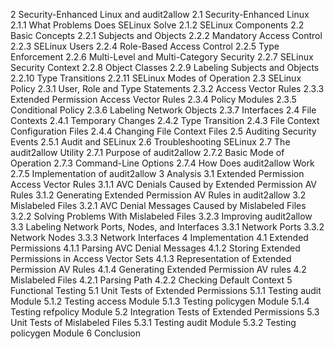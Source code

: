 2 Security-Enhanced Linux and audit2allow
2.1 Security-Enhanced Linux
2.1.1 What Problems Does SELinux Solve
2.1.2 SELinux Components
2.2 Basic Concepts
2.2.1 Subjects and Objects
2.2.2 Mandatory Access Control
2.2.3 SELinux Users
2.2.4 Role-Based Access Control
2.2.5 Type Enforcement
2.2.6 Multi-Level and Multi-Category Security
2.2.7 SELinux Security Context
2.2.8 Object Classes
2.2.9 Labeling Subjects and Objects
2.2.10 Type Transitions
2.2.11 SELinux Modes of Operation
2.3 SELinux Policy
2.3.1 User, Role and Type Statements
2.3.2 Access Vector Rules
2.3.3 Extended Permission Access Vector Rules
2.3.4 Policy Modules
2.3.5 Conditional Policy
2.3.6 Labeling Network Objects
2.3.7 Interfaces
2.4 File Contexts
2.4.1 Temporary Changes
2.4.2 Type Transition
2.4.3 File Context Configuration Files
2.4.4 Changing File Context Files
2.5 Auditing Security Events
2.5.1 Audit and SELinux
2.6 Troubleshooting SELinux
2.7 The audit2allow Utility
2.7.1 Purpose of audit2allow
2.7.2 Basic Mode of Operation
2.7.3 Command-Line Options
2.7.4 How Does audit2allow Work
2.7.5 Implementation of audit2allow
3 Analysis
3.1 Extended Permission Access Vector Rules
3.1.1 AVC Denials Caused by Extended Permission AV Rules
3.1.2 Generating Extended Permission AV Rules in audit2allow
3.2 Mislabeled Files
3.2.1 AVC Denial Messages Caused by Mislabeled Files
3.2.2 Solving Problems With Mislabeled Files
3.2.3 Improving audit2allow
3.3 Labeling Network Ports, Nodes, and Interfaces
3.3.1 Network Ports
3.3.2 Network Nodes
3.3.3 Network Interfaces
4 Implementation
4.1 Extended Permissions
4.1.1 Parsing AVC Denial Messages
4.1.2 Storing Extended Permissions in Access Vector Sets
4.1.3 Representation of Extended Permission AV Rules
4.1.4 Generating Extended Permission AV rules
4.2 Mislabeled Files
4.2.1 Parsing Path
4.2.2 Checking Default Context
5 Functional Testing
5.1 Unit Tests of Extended Permissions
5.1.1 Testing audit Module
5.1.2 Testing access Module
5.1.3 Testing policygen Module
5.1.4 Testing refpolicy Module
5.2 Integration Tests of Extended Permissions
5.3 Unit Tests of Mislabeled Files
5.3.1 Testing audit Module
5.3.2 Testing policygen Module
6 Conclusion
